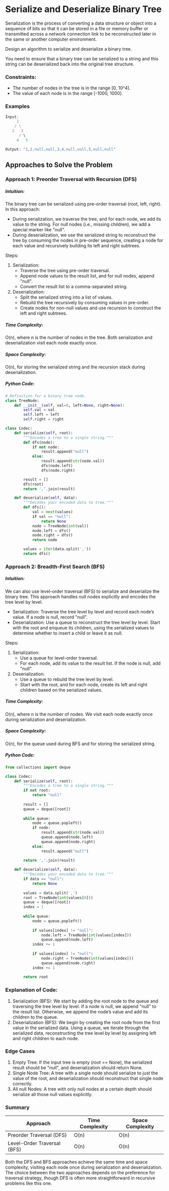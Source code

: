 # Serialize and Deserialize Binary Tree
Serialization is the process of converting a data structure or object into a sequence of bits so that it can be stored in a file or memory buffer or transmitted across a network connection link to be reconstructed later in the same or another computer environment.

Design an algorithm to serialize and deserialize a binary tree.

You need to ensure that a binary tree can be serialized to a string and this string can be deserialized back into the original tree structure.

### Constraints:
- The number of nodes in the tree is in the range [0, 10^4].
- The value of each node is in the range [-1000, 1000].

### Examples
```javascript
Input:
     1
    / \
   2   3
      / \
     4   5

Output: "1,2,null,null,3,4,null,null,5,null,null"
```

## Approaches to Solve the Problem
### Approach 1: Preorder Traversal with Recursion (DFS)
##### Intuition:
The binary tree can be serialized using pre-order traversal (root, left, right). In this approach:

- During serialization, we traverse the tree, and for each node, we add its value to the string. For null nodes (i.e., missing children), we add a special marker like "null".
- During deserialization, we use the serialized string to reconstruct the tree by consuming the nodes in pre-order sequence, creating a node for each value and recursively building its left and right subtrees.

Steps:
1. Serialization:
   - Traverse the tree using pre-order traversal.
   - Append node values to the result list, and for null nodes, append "null".
   - Convert the result list to a comma-separated string.
2. Deserialization:
   - Split the serialized string into a list of values.
   - Rebuild the tree recursively by consuming values in pre-order.
   - Create nodes for non-null values and use recursion to construct the left and right subtrees.
##### Time Complexity:
O(n), where n is the number of nodes in the tree. Both serialization and deserialization visit each node exactly once.
##### Space Complexity:
O(n), for storing the serialized string and the recursion stack during deserialization.
##### Python Code:
```python
# Definition for a binary tree node.
class TreeNode:
    def __init__(self, val=0, left=None, right=None):
        self.val = val
        self.left = left
        self.right = right

class Codec:
    def serialize(self, root):
        """Encodes a tree to a single string."""
        def dfs(node):
            if not node:
                result.append("null")
            else:
                result.append(str(node.val))
                dfs(node.left)
                dfs(node.right)

        result = []
        dfs(root)
        return ','.join(result)

    def deserialize(self, data):
        """Decodes your encoded data to tree."""
        def dfs():
            val = next(values)
            if val == "null":
                return None
            node = TreeNode(int(val))
            node.left = dfs()
            node.right = dfs()
            return node

        values = iter(data.split(','))
        return dfs()
```
### Approach 2: Breadth-First Search (BFS)
##### Intuition:
We can also use level-order traversal (BFS) to serialize and deserialize the binary tree. This approach handles null nodes explicitly and encodes the tree level by level.

- Serialization: Traverse the tree level by level and record each node’s value. If a node is null, record "null".
- Deserialization: Use a queue to reconstruct the tree level by level. Start with the root and enqueue its children, using the serialized values to determine whether to insert a child or leave it as null.

Steps:
1. Serialization:
   - Use a queue for level-order traversal.
   - For each node, add its value to the result list. If the node is null, add "null".
2. Deserialization:
   - Use a queue to rebuild the tree level by level.
   - Start with the root, and for each node, create its left and right children based on the serialized values.
##### Time Complexity:
O(n), where n is the number of nodes. We visit each node exactly once during serialization and deserialization.
##### Space Complexity:
O(n), for the queue used during BFS and for storing the serialized string.
##### Python Code:
```python
from collections import deque

class Codec:
    def serialize(self, root):
        """Encodes a tree to a single string."""
        if not root:
            return "null"
        
        result = []
        queue = deque([root])
        
        while queue:
            node = queue.popleft()
            if node:
                result.append(str(node.val))
                queue.append(node.left)
                queue.append(node.right)
            else:
                result.append("null")
        
        return ','.join(result)

    def deserialize(self, data):
        """Decodes your encoded data to tree."""
        if data == "null":
            return None
        
        values = data.split(',')
        root = TreeNode(int(values[0]))
        queue = deque([root])
        index = 1
        
        while queue:
            node = queue.popleft()
            
            if values[index] != "null":
                node.left = TreeNode(int(values[index]))
                queue.append(node.left)
            index += 1
            
            if values[index] != "null":
                node.right = TreeNode(int(values[index]))
                queue.append(node.right)
            index += 1
        
        return root
```
### Explanation of Code:
1. Serialization (BFS):
We start by adding the root node to the queue and traversing the tree level by level. If a node is null, we append "null" to the result list. Otherwise, we append the node’s value and add its children to the queue.
2. Deserialization (BFS):
We begin by creating the root node from the first value in the serialized data. Using a queue, we iterate through the serialized data, reconstructing the tree level by level by assigning left and right children to each node.
### Edge Cases
1. Empty Tree: If the input tree is empty (root == None), the serialized result should be "null", and deserialization should return None.
2. Single Node Tree: A tree with a single node should serialize to just the value of the root, and deserialization should reconstruct that single node correctly.
3. All null Nodes: A tree with only null nodes at a certain depth should serialize all those null values explicitly.
### Summary
| Approach                         | Time Complexity | Space Complexity |
|-----------------------------------|-----------------|------------------|
| Preorder Traversal (DFS)			      | O(n)      | O(n)             |
| Level-Order Traversal (BFS)				      | O(n)      | O(n)             |

Both the DFS and BFS approaches achieve the same time and space complexity, visiting each node once during serialization and deserialization. The choice between the two approaches depends on the preference for traversal strategy, though DFS is often more straightforward in recursive problems like this one.